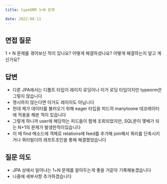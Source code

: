 ```yaml
---
title: typeORM 1+N 문제

date: 2022-08-11
---
```


## 면접 질문

1 + N 문제를 겪어보신 적이 있나요? 어떻게 해결하셨나요? 어떻게 해결하는지 알고 계신가요?

## 답변

-   다른 JPA에서는 디폴트 타입이 레이지 로딩이나 이거 로딩 타입이지만 typeorm은 그렇지 않습니다
-   명시하지 않는다면 이거도 레이지도 아닙니다
-   헌데 제가 데이터를 불러오기 위해 eager 타입을 피드의 manytoone 데코레이터에 적용을 해본 적이 있습니다
-   그렇게 하니까 user에 해당하는 피드들이 함께 조회되었지만, SQL문이 몇배가 되는 N+1의 문제가 발생한적이있습니다
-   이 때 find 메소드에 객체로 relations에 feed를 추가해 join해서 쿼리를 단축시키거나 쿼리빌더의 레프트조인을 통해 해결했었습니다

## 질문 의도

-   JPA 상에서 일어나는 1+N 문제를 알아두는게 좋을 거같아 기록해놓겠습니다
-   나중에 세부사항 추가하겠습니다
